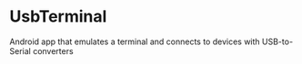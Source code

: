 # UsbTerminal
Android app that emulates a terminal and connects to devices with USB-to-Serial converters
